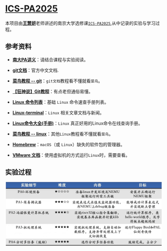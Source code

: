 # [ICS-PA2025](https://github.com/NotSleeply/ICS-PA2025)

本项目由[**王慧妍**](http://www.why.ink:8080)老师讲述的南京大学选修课[`ICS-PA2025`](https://space.bilibili.com/49964811/lists/6270320?type=season),从中记录的实验与学习过程。

## 参考资料

- [**南大PA讲义**](https://nju-projectn.github.io/ics-pa-gitbook)：请结合课程与实验阅读。

- [**git文档**](https://git-scm.cn)：官方中文文档.

- [**菜鸟教程 -- git**](https://www.runoob.com/git/git-tutorial.html)：`git文档`教程看不懂就看`菜鸟`。

- [**【狂神说】Git教程**](https://www.bilibili.com/video/BV1FE411P7B3)：有点老但通俗易懂。

- [**Linux 命令列表**](https://dosbat.com/linux/hot.html)：基础 `Linux` 命令速查手册列表。

- [**Linux-terminal**](https://cn.linux-terminal.com)：`Linux` 相关文章文档与新闻。

- [**Linux命令大全(手册)**](https://www.linuxcool.com)：`Linux` 真正好用的Linux命令在线查询手册。

- [**菜鸟教程 -- linux**](https://www.runoob.com/linux/linux-tutorial.html)：其他`Linux`教程看不懂就看`菜鸟`。

- [**Homebrew**](https://brew.sh/zh-cn)：`macOS`（或 `Linux`）缺失的软件包的管理器。

- [**VMware 文档**](https://techdocs.broadcom.com/cn/zh-cn/vmware-cis/desktop-hypervisors/workstation-pro/17-0/search.html?q=%E5%AE%89%E8%A3%85&page=1)：使用虚拟机的方式运行`Linux`时，需要查看。
## 实验过程

<div align="center">
  <img src="doc/ICS-PA 实验进程图.png" alt="PyOJ2025-9-20" style="width:500px;">
</div>
